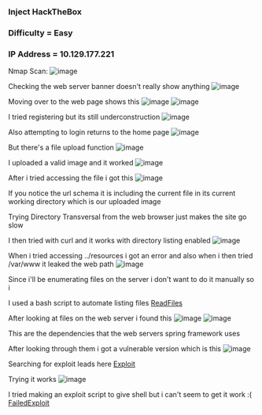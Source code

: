<h3> Inject HackTheBox </h3>

### Difficulty = Easy

### IP Address = 10.129.177.221

Nmap Scan:
![image](https://user-images.githubusercontent.com/127159644/224515453-6958e5a4-ca20-4084-ac6e-5be0585d8ee5.png)

Checking the web server banner doesn't really show anything
![image](https://user-images.githubusercontent.com/127159644/224515492-6327037e-fc63-40ac-b1b7-2f2762729059.png)

Moving over to the web page shows this
![image](https://user-images.githubusercontent.com/127159644/224515512-0b339d81-9534-492b-90c7-713a37e98088.png)
![image](https://user-images.githubusercontent.com/127159644/224515517-2efb83b0-829a-48be-bd68-5d7d93c093ba.png)

I tried registering but its still underconstruction
![image](https://user-images.githubusercontent.com/127159644/224515555-e0758eb4-2a10-4e84-9753-ada6e2ecd3b7.png)

Also attempting to login returns to the home page
![image](https://user-images.githubusercontent.com/127159644/224515573-a052514c-00e2-4453-99c1-07c74c3220e7.png)

But there's a file upload function
![image](https://user-images.githubusercontent.com/127159644/224515583-4653603d-fb3f-4ef2-877c-c5869615611b.png)

I uploaded a valid image and it worked
![image](https://user-images.githubusercontent.com/127159644/224515599-2c33164e-c3f1-4175-ba66-13874a66319d.png)

After i tried accessing the file i got this
![image](https://user-images.githubusercontent.com/127159644/224515619-c8a1aa2a-0a6b-472b-bedd-dcfd1ee2fe69.png)

If you notice the url schema it is including the current file in its current working directory which is our uploaded image

Trying Directory Transversal from the web browser just makes the site go slow

I then tried with curl and it works with directory listing enabled
![image](https://user-images.githubusercontent.com/127159644/224515668-97d86cfa-5e8d-48fc-9d9e-e08ea8f367dc.png)

When i tried accessing ../resources i got an error and also when i then tried /var/www it leaked the web path
![image](https://user-images.githubusercontent.com/127159644/224515721-7cf0899d-1c46-46f4-9ed4-38fc9fc2ff8e.png)

Since i'll be enumerating files on the server i don't want to do it manually so i 
 
I used a bash script to automate listing files [ReadFiles](https://github.com/markuched13/markuched13.github.io/blob/main/solvescript/htb/b2b/inject/readfiles.sh)

After looking at files on the web server i found this
![image](https://user-images.githubusercontent.com/127159644/224521753-d1ba120f-7efb-4674-9f61-28bbd1db7134.png)
![image](https://user-images.githubusercontent.com/127159644/224521758-07b9d481-5134-4ed8-8c89-f1c96a805ac3.png)

This are the dependencies that the web servers spring framework uses

After looking through them i got a vulnerable version which is this
![image](https://user-images.githubusercontent.com/127159644/224521906-c3763fdc-1bff-4e15-a405-ff58afdecc68.png)

Searching for exploit leads here [Exploit](https://github.com/me2nuk/CVE-2022-22963)

Trying it works
![image](https://user-images.githubusercontent.com/127159644/224523573-9ba444c3-7be1-4004-baf1-0a5cfd1b628c.png)

I tried making an exploit script to give shell but i can't seem to get it work :( [FailedExploit](https://github.com/markuched13/markuched13.github.io/blob/main/solvescript/htb/b2b/inject/failed_exp.py)
